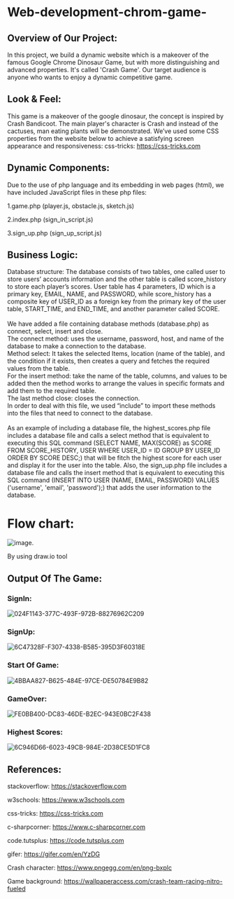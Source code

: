 # Web-development-chrom-game-

## Overview of Our Project:
In this project, we build a dynamic website which is a makeover of the famous Google Chrome Dinosaur Game, but with more distinguishing and advanced properties. It's called 'Crash Game'. Our target audience is anyone who wants to enjoy a dynamic competitive game.

## Look & Feel:

This game is a makeover of the google dinosaur, the concept is inspired by Crash Bandicoot. The main player's character is Crash and instead of the cactuses, man eating plants will be demonstrated. We’ve used some CSS properties from the website below to achieve a satisfying screen appearance and responsiveness: css-tricks: https://css-tricks.com

## Dynamic Components:

Due to the use of php language and its embedding in web pages (html), we have included JavaScript files in these php files:

1.game.php (player.js, obstacle.js, sketch.js)

2.index.php (sign_in_script.js)

3.sign_up.php (sign_up_script.js)

## Business Logic:

Database structure: The database consists of two tables, one called user to store users’ accounts information and the other table is called score_history to store each player’s scores. User table has 4 parameters, ID which is a primary key, EMAIL, NAME, and PASSWORD, while score_history has a composite key of USER_ID as a foreign key from the primary key of the user table, START_TIME, and END_TIME, and another parameter called SCORE.<br /><br />
We have added a file containing database methods (database.php) as connect, select, insert and close.<br />
The connect method: uses the username, password, host, and name of the database to make a connection to the database.<br />
Method select: It takes the selected Items, location (name of the table), and the condition if it exists, then creates a query and fetches the required values from the table.<br />
For the insert method: take the name of the table, columns, and values to be added then the method works to arrange the values in specific formats and add them to the required table.<br />
The last method close: closes the connection. <br />
In order to deal with this file, we used “include” to import these methods into the files that need to connect to the database.<br /><br />
As an example of including a database file, the highest_scores.php file includes a database file and calls a select method that is equivalent to executing this SQL command (SELECT NAME, MAX(SCORE) as SCORE FROM SCORE_HISTORY, USER WHERE USER_ID = ID GROUP BY USER_ID ORDER BY SCORE DESC;) that will be fitch the highest score for each user and display it for the user into the table. Also, the sign_up.php file includes a database file and calls the insert method that is equivalent to executing this SQL command (INSERT INTO USER (NAME, EMAIL, PASSWORD) VALUES ('username', 'email', 'password');) that adds the user information to the database.
# Flow chart:
![image](https://user-images.githubusercontent.com/93717241/167278709-1cd58bf9-cd3c-4ce8-a1be-b72ceea75c53.png).

By using draw.io tool

## Output Of The Game:

### SignIn: 

![024F1143-377C-493F-972B-88276962C209](https://user-images.githubusercontent.com/102873246/167279329-edbc65ad-cb31-4356-9aaa-a6646631deaa.jpeg)

### SignUp:

![6C47328F-F307-4338-B585-395D3F60318E](https://user-images.githubusercontent.com/102873246/167279333-3909b012-62e5-4fd4-8f58-3c74938ae306.jpeg)

### Start Of Game:

![4BBAA827-B625-484E-97CE-DE50784E9B82](https://user-images.githubusercontent.com/102873246/167279341-aa1a1fa4-3ff8-4500-9794-daf3747f9342.jpeg)


### GameOver:

![FE0BB400-DC83-46DE-B2EC-943E0BC2F438](https://user-images.githubusercontent.com/102873246/167279346-4066a7d6-f2c2-41a6-8352-2af97d406370.jpeg)


### Highest Scores:

![6C946D66-6023-49CB-984E-2D38CE5D1FC8](https://user-images.githubusercontent.com/102873246/167279357-b4e70692-01e5-48f4-b62f-4680d30f5a4f.jpeg)



## References:
stackoverflow: https://stackoverflow.com

w3schools: https://www.w3schools.com

css-tricks: https://css-tricks.com

c-sharpcorner: https://www.c-sharpcorner.com

code.tutsplus: https://code.tutsplus.com

gifer: https://gifer.com/en/YzDG

Crash character: https://www.pngegg.com/en/png-bxplc

Game background: https://wallpaperaccess.com/crash-team-racing-nitro-fueled

